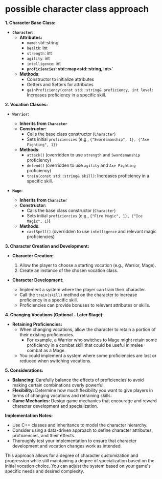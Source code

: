 # possible character class approach

**1. Character Base Class:**

- **`Character`:**
  - **Attributes:**
    - `name`: std::string
    - `health`: int
    - `strength`: int
    - `agility`: int
    - `intelligence`: int
    - **`proficiencies`: std::map<std::string, int>`**
  - **Methods:**
    - Constructor to initialize attributes
    - Getters and Setters for attributes
    - `gainProficiency(const std::string& proficiency, int level`: Increases proficiency in a specific skill.

**2. Vocation Classes:**

- **`Warrior`:**

  - **Inherits from `Character`**
  - **Constructor:**
    - Calls the base class constructor (`Character`)
    - Sets initial `proficiencies` (e.g., `{"Swordsmanship", 1}, {"Axe Fighting", 1}`)
  - **Methods:**
    - `attack()` (overridden to use `strength` and `Swordsmanship` proficiency)
    - `defend()` (overridden to use `agility` and `Axe Fighting` proficiency)
    - `train(const std::string& skill)`: Increases proficiency in a specific skill.

- **`Mage`:**
  - **Inherits from `Character`**
  - **Constructor:**
    - Calls the base class constructor (`Character`)
    - Sets initial `proficiencies` (e.g., `{"Fire Magic", 1}, {"Ice Magic", 1}`)
  - **Methods:**
    - `castSpell()` (overridden to use `intelligence` and relevant magic proficiencies)

**3. Character Creation and Development:**

- **Character Creation:**

  1. Allow the player to choose a starting vocation (e.g., Warrior, Mage).
  2. Create an instance of the chosen vocation class.

- **Character Development:**
  - Implement a system where the player can train their character.
  - Call the `train(skill)` method on the character to increase proficiency in a specific skill.
  - Proficiencies can provide bonuses to relevant attributes or skills.

**4. Changing Vocations (Optional - Later Stage):**

- **Retaining Proficiencies:**
  - When changing vocations, allow the character to retain a portion of their existing proficiencies.
    - For example, a Warrior who switches to Mage might retain some proficiency in a combat skill that could be useful in melee combat as a Mage.
  - You could implement a system where some proficiencies are lost or reduced when switching vocations.

**5. Considerations:**

- **Balancing:** Carefully balance the effects of proficiencies to avoid making certain combinations overly powerful.
- **Flexibility:** Determine how much flexibility you want to give players in terms of changing vocations and retraining skills.
- **Game Mechanics:** Design game mechanics that encourage and reward character development and specialization.

**Implementation Notes:**

- Use C++ classes and inheritance to model the character hierarchy.
- Consider using a data-driven approach to define character attributes, proficiencies, and their effects.
- Thoroughly test your implementation to ensure that character development and vocation changes work as intended.

This approach allows for a degree of character customization and progression while still maintaining a degree of specialization based on the initial vocation choice. You can adjust the system based on your game's specific needs and desired complexity.
